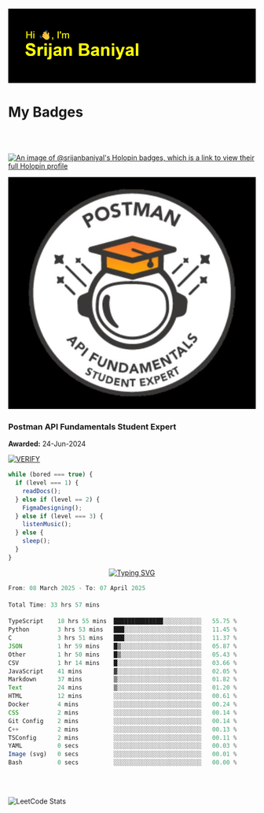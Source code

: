 ![Header](./header.png)

# My Badges

<Br />
<Br />

[![An image of @srijanbaniyal's Holopin badges, which is a link to view their full Holopin profile](https://holopin.me/srijanbaniyal)](https://holopin.io/@srijanbaniyal)

[![Postman API Fundamentals Student Expert](/Postman.jpeg)](https://api.badgr.io/public/assertions/r9BLLy0oTfKJBbkGuDI1zA)

### Postman API Fundamentals Student Expert

**Awarded:** 24-Jun-2024

[![VERIFY](https://img.shields.io/badge/VERIFY-blue)](https://badgecheck.io?url=https%3A%2F%2Fapi.badgr.io%2Fpublic%2Fassertions%2Fr9BLLy0oTfKJBbkGuDI1zA)

```javascript
while (bored === true) {
  if (level === 1) {
    readDocs();
  } else if (level == 2) {
    FigmaDesigning();
  } else if (level === 3) {
    listenMusic();
  } else {
    sleep();
  }
}
```

<p align="center">
  <a href="https://git.io/typing-svg"><img src="https://readme-typing-svg.demolab.com?font=Tilt+Prism&size=30&pause=1000&color=0FF75B&center=true&vCenter=true&width=800&height=80&lines=Time+spent+on+various+Programming+languages" alt="Typing SVG" /></a>
</p>

<!--START_SECTION:waka-->

```TypeScript
From: 08 March 2025 - To: 07 April 2025

Total Time: 33 hrs 57 mins

TypeScript    18 hrs 55 mins  ██████████████░░░░░░░░░░░   55.75 %
Python        3 hrs 53 mins   ███░░░░░░░░░░░░░░░░░░░░░░   11.45 %
C             3 hrs 51 mins   ███░░░░░░░░░░░░░░░░░░░░░░   11.37 %
JSON          1 hr 59 mins    █▒░░░░░░░░░░░░░░░░░░░░░░░   05.87 %
Other         1 hr 50 mins    █▒░░░░░░░░░░░░░░░░░░░░░░░   05.43 %
CSV           1 hr 14 mins    █░░░░░░░░░░░░░░░░░░░░░░░░   03.66 %
JavaScript    41 mins         ▓░░░░░░░░░░░░░░░░░░░░░░░░   02.05 %
Markdown      37 mins         ▒░░░░░░░░░░░░░░░░░░░░░░░░   01.82 %
Text          24 mins         ▒░░░░░░░░░░░░░░░░░░░░░░░░   01.20 %
HTML          12 mins         ░░░░░░░░░░░░░░░░░░░░░░░░░   00.61 %
Docker        4 mins          ░░░░░░░░░░░░░░░░░░░░░░░░░   00.24 %
CSS           2 mins          ░░░░░░░░░░░░░░░░░░░░░░░░░   00.14 %
Git Config    2 mins          ░░░░░░░░░░░░░░░░░░░░░░░░░   00.14 %
C++           2 mins          ░░░░░░░░░░░░░░░░░░░░░░░░░   00.13 %
TSConfig      2 mins          ░░░░░░░░░░░░░░░░░░░░░░░░░   00.11 %
YAML          0 secs          ░░░░░░░░░░░░░░░░░░░░░░░░░   00.03 %
Image (svg)   0 secs          ░░░░░░░░░░░░░░░░░░░░░░░░░   00.01 %
Bash          0 secs          ░░░░░░░░░░░░░░░░░░░░░░░░░   00.00 %
```

<!--END_SECTION:waka-->

<Br />
<Br />

![LeetCode Stats](https://leetcard.jacoblin.cool/Srijan-Baniyal?theme=dark&font=Rasa&ext=contest)
